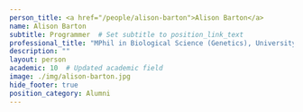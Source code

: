 ```yaml
---
person_title: <a href="/people/alison-barton">Alison Barton</a>
name: Alison Barton
subtitle: Programmer  # Set subtitle to position_link_text
professional_title: "MPhil in Biological Science (Genetics), University of Cambridge, PhD Student, Bioinformatics and Integrative Genomics (BIG), Scientific Programmer (2016-2018)"
description: ""
layout: person
academic: 10  # Updated academic field
image: ./img/alison-barton.jpg
hide_footer: true
position_category: Alumni
---
```

